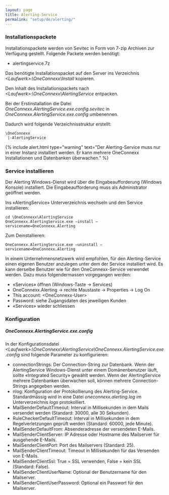 ```yaml
---
layout: page
title: Alerting-Service
permalink: "setup/de/alerting/"
---
```


### Installationspackete
Installationspackete werden von Sevitec in Form von 7-zip Archiven zur Verfügung gestellt. Folgende Packete werden benötigt:

* alertingservice.7z

Das benötigte Installationspacket auf den Server ins Verzeichnis *&lt;Laufwerk&gt;:\OneConnexx\Install* kopieren.

Den Inhalt des Installationspackets nach *&lt;Laufwerk&gt;:\OneConnexx\AlertingService* entpacken.

Bei der Erstinstallation die Datei *OneConnexx.AlertingService.exe.config.sevitec* in *OneConnexx.AlertingService.exe.config* umbenennen.

Dadurch wird folgende Verzeichnisstruktur erstellt:

```
\OneConnexx
 |-AlertingService
```

{% include alert.html type="warning" text="Der Alerting-Service muss nur in einer Instanz installiert werden. Er kann mehrere OneConnexx Installationen und Datenbanken überwachen." %}

### Service installieren
Der Alerting Windows-Dienst wird über die Eingabeaufforderung (Windows Konsole) installiert. Die Eingabeaufforderung muss als
Administrator geöffnet werden.

Ins «AlertingService» Unterverzeichnis wechseln und den Service installieren:

```
cd \OneConnexx\AlertingService
OneConnexx.AlertingService.exe –install –servicename=OneConnexx.Alerting
```

Zum Deinstallieren:

```
OneConnexx.AlertingService.exe –uninstall –servicename=OneConnexx.Alerting
```

In einem Unternehmensnetzwerk wird empfohlen, für den Alerting-Service einen eigenen Benutzer anzulegen unter dem der
Service installiert wird. Es kann derselbe Benutzer wie für den OneConnexx-Service verwendet werden. Dazu muss folgendermassen
vorgegangen werden:

* «Services» öffnen (Windows-Taste -> Services)
* OneConnexx.Alerting -> rechte Maustaste -> Properties -> Log On
* This account: &lt;OneConnexx-User&gt;
* Password: siehe Zugangsdaten des jeweiligen Kunden
* «Services» wieder schliessen

### Konfiguration

##### OneConnexx.AlertingService.exe.config

In der Konfigurationsdatei *&lt;Laufwerk&gt;:\OneConnexx\AlertingService\OneConnexx.AlertingService.exe.config* sind folgende Parameter zu konfigurieren:

* connectionStrings: Der Connection-String zur Datenbank. Wenn der AlertingService Windows-Dienst unter einem Domänenbenutzer läuft, sollte «Integrated Security» gewählt werden. Wenn der AlertingService mehrere Datenbanken überwachen soll, können mehrere Connection-Strings angegeben werden.
* nlog: Konfiguration der Protokollierung des Alerting-Service. Standardmässig wird in eine Datei *oneconnexx.alerting.log* im Unterverzeichnis *logs* protokolliert.
* MailSenderDefaultTimeout: Interval in Millisekunden in dem Mails versendet werden (Standard: 30000, alle 30 Sekunden).
* RuleCheckerDefaultTimeout: Interval in Millisekunden in dem Regelverletzungen geprüft werden (Standard: 60000, jede Minute).
* MailSenderDefaultFrom: Absenderadresse der versendeten E-Mails.
* MailSenderClientServer: IP Adresse oder Hostname des Mailserver für ausgehende E-Mails.
* MailSenderClientPort: Port des Mailservers (Standard: 25).
* MailSenderClientTimeout: Timeout in Millisekunden für das Versenden von E-Mails.
* MailSenderClientSsl: True = SSL verwenden, False = kein SSL (Standard: False).
* MailSenderClientUserName: Optional der Benutzername für den Mailserver.
* MailSenderClientUserPassword: Optional ein Passwort für den Mailserver.

